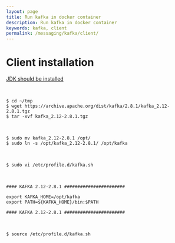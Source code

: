 ```yaml
---
layout: page
title: Run kafka in docker container
description: Run kafka in docker container
keywords: kafka, client
permalink: /messaging/kafka/client/
---
```


# Client installation


[JDK should be installed](/devtools/jdk/setup/linux/)

<!-- [Scala2 should be installed (I am not sure that this is needed)](/devtools/scala/setup/linux/) -->

<br/>

    $ cd ~/tmp
    $ wget https://archive.apache.org/dist/kafka/2.8.1/kafka_2.12-2.8.1.tgz
    $ tar -xvf kafka_2.12-2.8.1.tgz

<br/>

    $ sudo mv kafka_2.12-2.8.1 /opt/
    $ sudo ln -s /opt/kafka_2.12-2.8.1/ /opt/kafka

<br/>

    $ sudo vi /etc/profile.d/kafka.sh

<br/>

```
#### KAFKA 2.12-2.8.1 #######################

export KAFKA_HOME=/opt/kafka
export PATH=${KAFKA_HOME}/bin:$PATH

#### KAFKA 2.12-2.8.1 #######################
```

<br/>

```
$ source /etc/profile.d/kafka.sh
```
